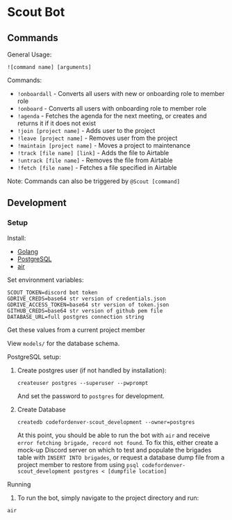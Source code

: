 # Scout Bot
## Commands
General Usage:
```
![command name] [arguments]
```
Commands:
- `!onboardall` - Converts all users with new or onboarding role to member role
- `!onboard` - Converts all users with onboarding role to member role
- `!agenda` - Fetches the agenda for the next meeting, or creates and returns it if it does not exist
- `!join [project name]` - Adds user to the project
- `!leave [project name]` - Removes user from the project
- `!maintain [project name]` - Moves a project to maintenance
- `!track [file name] [link]` - Adds the file to Airtable
- `!untrack [file name]` - Removes the file from Airtable
- `!fetch [file name]` - Fetches a file specified in Airtable

Note: Commands can also be triggered by `@Scout [command]`
## Development
### Setup
Install:
- [Golang](https://golang.org/)
- [PostgreSQL](https://www.postgresql.org/download/)
- [air](https://github.com/cosmtrek/air)

Set environment variables:
```
SCOUT_TOKEN=discord bot token
GDRIVE_CREDS=base64 str version of credentials.json
GDRIVE_ACCESS_TOKEN=base64 str version of token.json
GITHUB_CREDS=base64 str version of github pem file
DATABASE_URL=full postgres connection string
```
Get these values from a current project member

View `models/` for the database schema.

PostgreSQL setup:

1. Create postgres user (if not handled by installation):

   `createuser postgres --superuser --pwprompt`

    And set the password to `postgres` for development.

2. Create Database
   
   `createdb codefordenver-scout_development --owner=postgres`

    At this point, you should be able to run the bot with `air` and receive `error fetching brigade, record not found`. To fix this, either create a mock-up Discord server on which to test and populate the brigades table with `INSERT INTO brigades`, or request a database dump file from a project member to restore from using `psql codefordenver-scout_development postgres < [dumpfile location]`
    
Running

1. To run the bot, simply navigate to the project directory and run:
```
air
```
